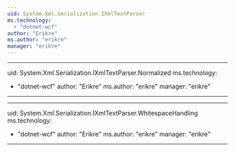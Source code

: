 ```yaml
---
uid: System.Xml.Serialization.IXmlTextParser
ms.technology: 
  - "dotnet-wcf"
author: "Erikre"
ms.author: "erikre"
manager: "erikre"
---
```


---
uid: System.Xml.Serialization.IXmlTextParser.Normalized
ms.technology: 
  - "dotnet-wcf"
author: "Erikre"
ms.author: "erikre"
manager: "erikre"
---

---
uid: System.Xml.Serialization.IXmlTextParser.WhitespaceHandling
ms.technology: 
  - "dotnet-wcf"
author: "Erikre"
ms.author: "erikre"
manager: "erikre"
---
